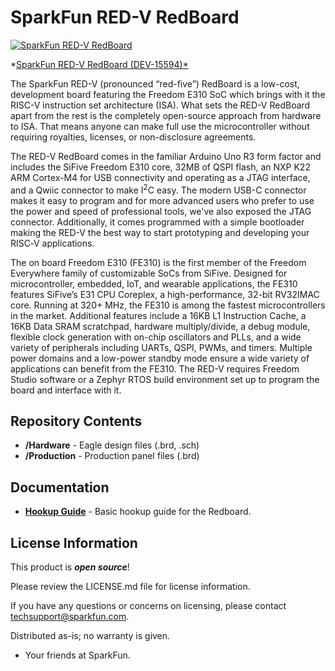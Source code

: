 SparkFun RED-V RedBoard
============================

[![SparkFun RED-V RedBoard](https://cdn.sparkfun.com/assets/parts/1/4/2/0/0/15594-SparkFun_RED-V_RedBoard_-_SiFive_RISC-V_FE310_SoC-01.jpg)](https://www.sparkfun.com/products/15594)

*[SparkFun RED-V RedBoard (DEV-15594)*](https://www.sparkfun.com/products/15594)

The SparkFun RED-V (pronounced “red-five”) RedBoard is a low-cost, development board featuring the Freedom E310 SoC which brings with it the RISC-V instruction set architecture (ISA). What sets the RED-V RedBoard apart from the rest is the completely open-source approach from hardware to ISA. That means anyone can make full use the microcontroller without requiring royalties, licenses, or non-disclosure agreements. 

The RED-V RedBoard comes in the familiar Arduino Uno R3 form factor and includes the SiFive Freedom E310 core, 32MB of QSPI flash, an NXP K22 ARM Cortex-M4 for USB connectivity and operating as a JTAG interface, and a Qwiic connector to make I<sup>2</sup>C easy. The modern USB-C connector makes it easy to program and for more advanced users who prefer to use the power and speed of professional tools, we've also exposed the JTAG connector. Additionally, it comes programmed with a simple bootloader making the RED-V the best way to start prototyping and developing your RISC‑V applications. 

The on board Freedom E310 (FE310) is the first member of the Freedom Everywhere family of customizable SoCs from SiFive. Designed for microcontroller, embedded, IoT, and wearable applications, the FE310 features SiFive’s E31 CPU Coreplex, a high-performance, 32-bit RV32IMAC core. Running at 320+ MHz, the FE310 is among the fastest microcontrollers in the market. Additional features include a 16KB L1 Instruction Cache, a 16KB Data SRAM scratchpad, hardware multiply/divide, a debug module, flexible clock generation with on-chip oscillators and PLLs, and a wide variety of peripherals including UARTs, QSPI, PWMs, and timers. Multiple power domains and a low-power standby mode ensure a wide variety of applications can benefit from the FE310. The RED-V requires Freedom Studio software or a Zephyr RTOS build environment set up to program the board and interface with it.

Repository Contents
-------------------
* **/Hardware** - Eagle design files (.brd, .sch)
* **/Production** - Production panel files (.brd)

Documentation
--------------
* **[Hookup Guide](https://learn.sparkfun.com/tutorials/red-v-redboard-hookup-guide)** - Basic hookup guide for the Redboard.

License Information
-------------------

This product is _**open source**_! 

Please review the LICENSE.md file for license information. 

If you have any questions or concerns on licensing, please contact techsupport@sparkfun.com.

Distributed as-is; no warranty is given.

- Your friends at SparkFun.

